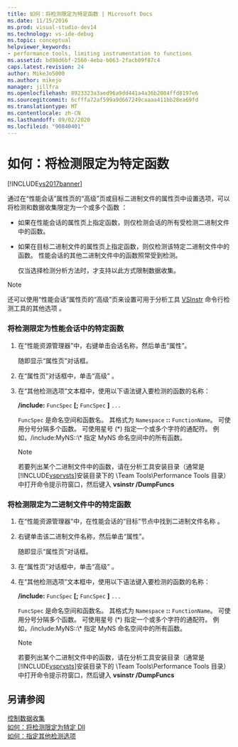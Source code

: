 ```yaml
---
title: 如何：将检测限定为特定函数 | Microsoft Docs
ms.date: 11/15/2016
ms.prod: visual-studio-dev14
ms.technology: vs-ide-debug
ms.topic: conceptual
helpviewer_keywords:
- performance tools, limiting instrumentation to functions
ms.assetid: bd98d6bf-2560-4eba-b063-2facb09f87c4
caps.latest.revision: 24
author: MikeJo5000
ms.author: mikejo
manager: jillfra
ms.openlocfilehash: 8923323a3aed96a9dd441a4a36b2084ffd8197e6
ms.sourcegitcommit: 6cfffa72af599a9d667249caaaa411bb28ea69fd
ms.translationtype: MT
ms.contentlocale: zh-CN
ms.lasthandoff: 09/02/2020
ms.locfileid: "90840401"
---
```

# <a name="how-to-limit-instrumentation-to-specific-functions"></a>如何：将检测限定为特定函数
[!INCLUDE[vs2017banner](../includes/vs2017banner.md)]

通过在“性能会话”属性页的“高级”页或目标二进制文件的属性页中设置选项，可以将检测和数据收集限定为一个或多个函数 ：  
  
- 如果在性能会话的属性页上指定函数，则仅检测会话的所有受检测二进制文件中的函数。  
  
- 如果在目标二进制文件的属性页上指定函数，则仅检测该特定二进制文件中的函数。 性能会话的其他二进制文件中的函数照常受到检测。  
  
  仅当选择检测分析方法时，才支持以此方式限制数据收集。  
  
> [!NOTE]
> 还可以使用“性能会话”属性页的“高级”页来设置可用于分析工具 [VSInstr](../profiling/vsinstr.md) 命令行检测工具的其他选项 。  
  
### <a name="to-limit-instrumentation-to-specific-functions-in-a-performance-session"></a>将检测限定为性能会话中的特定函数  
  
1. 在“性能资源管理器”中，右键单击会话名称，然后单击“属性”。  
  
    随即显示“属性页”对话框。  
  
2. 在“属性页”对话框中，单击“高级” 。  
  
3. 在“其他检测选项”文本框中，使用以下语法键入要检测的函数的名称：  
  
    **/include:** `FuncSpec` **[;** `FuncSpec` **]** `...`  
  
    `FuncSpec` 是命名空间和函数名。 其格式为 `Namespace` **::** `FunctionName`。 可使用分号分隔多个函数。 可使用星号 (\*) 指定一个或多个字符的通配符。 例如，/include:MyNS::\\* 指定 MyNS 命名空间中的所有函数。  
  
   > [!NOTE]
   > 若要列出某个二进制文件中的函数，请在分析工具安装目录（通常是 [!INCLUDE[vsprvsts](../includes/vsprvsts-md.md)]安装目录下的 \Team Tools\Performance Tools 目录）中打开命令提示符窗口，然后键入 **vsinstr /DumpFuncs**  
  
### <a name="to-limit-instrumentation-to-specific-functions-in-a-binary"></a>将检测限定为二进制文件中的特定函数  
  
1. 在“性能资源管理器”中，在性能会话的“目标”节点中找到二进制文件名称 。  
  
2. 右键单击该二进制文件名称，然后单击“属性”。  
  
    随即显示“属性页”对话框。  
  
3. 在“属性页”对话框中，单击“高级” 。  
  
4. 在“其他检测选项”文本框中，使用以下语法键入要检测的函数的名称：  
  
    **/include:** `FuncSpec` **[;** `FuncSpec` **]** `...`  
  
    `FuncSpec` 是命名空间和函数名。 其格式为 `Namespace` **::** `FunctionName`。 可使用分号分隔多个函数。 可使用星号 (\*) 指定一个或多个字符的通配符。 例如，/include:MyNS::\\* 指定 MyNS 命名空间中的所有函数。  
  
   > [!NOTE]
   > 若要列出某个二进制文件中的函数，请在分析工具安装目录（通常是 [!INCLUDE[vsprvsts](../includes/vsprvsts-md.md)]安装目录下的 \Team Tools\Performance Tools 目录）中打开命令提示符窗口，然后键入 **vsinstr /DumpFuncs**  
  
## <a name="see-also"></a>另请参阅  
 [控制数据收集](../profiling/controlling-data-collection.md)   
 [如何：将检测限定为特定 Dll](../profiling/how-to-limit-instrumentation-to-specific-dlls.md)   
 [如何：指定其他检测选项](../profiling/how-to-specify-additional-instrumentation-options.md)
